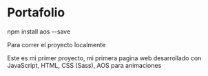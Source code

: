# Portafolio

npm install aos --save

Para correr el proyecto localmente


Este es mi primer proyecto, mi primera pagina web desarrollado con JavaScript, HTML, CSS (Sass), AOS para animaciones

